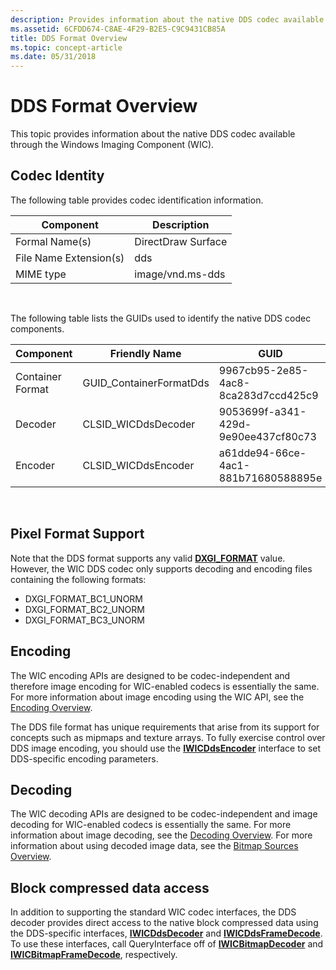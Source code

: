 ```yaml
---
description: Provides information about the native DDS codec available through the Windows Imaging Component (WIC).
ms.assetid: 6CFDD674-C8AE-4F29-B2E5-C9C9431CB85A
title: DDS Format Overview
ms.topic: concept-article
ms.date: 05/31/2018
---
```


# DDS Format Overview

This topic provides information about the native DDS codec available through the Windows Imaging Component (WIC).

## Codec Identity

The following table provides codec identification information.



| Component              | Description        |
|------------------------|--------------------|
| Formal Name(s)         | DirectDraw Surface |
| File Name Extension(s) | dds                |
| MIME type              | image/vnd.ms-dds   |



 

The following table lists the GUIDs used to identify the native DDS codec components.



| Component        | Friendly Name            | GUID                                |
|------------------|--------------------------|-------------------------------------|
| Container Format | GUID\_ContainerFormatDds | 9967cb95-2e85-4ac8-8ca283d7ccd425c9 |
| Decoder          | CLSID\_WICDdsDecoder     | 9053699f-a341-429d-9e90ee437cf80c73 |
| Encoder          | CLSID\_WICDdsEncoder     | a61dde94-66ce-4ac1-881b71680588895e |



 

## Pixel Format Support

Note that the DDS format supports any valid [**DXGI\_FORMAT**](/windows/win32/api/dxgiformat/ne-dxgiformat-dxgi_format) value. However, the WIC DDS codec only supports decoding and encoding files containing the following formats:

-   DXGI\_FORMAT\_BC1\_UNORM
-   DXGI\_FORMAT\_BC2\_UNORM
-   DXGI\_FORMAT\_BC3\_UNORM

## Encoding

The WIC encoding APIs are designed to be codec-independent and therefore image encoding for WIC-enabled codecs is essentially the same. For more information about image encoding using the WIC API, see the [Encoding Overview](-wic-creating-encoder.md).

The DDS file format has unique requirements that arise from its support for concepts such as mipmaps and texture arrays. To fully exercise control over DDS image encoding, you should use the [**IWICDdsEncoder**](/windows/desktop/api/Wincodec/nn-wincodec-iwicddsencoder) interface to set DDS-specific encoding parameters.

## Decoding

The WIC decoding APIs are designed to be codec-independent and image decoding for WIC-enabled codecs is essentially the same. For more information about image decoding, see the [Decoding Overview](-wic-creating-decoder.md). For more information about using decoded image data, see the [Bitmap Sources Overview](-wic-bitmapsources.md).

## Block compressed data access

In addition to supporting the standard WIC codec interfaces, the DDS decoder provides direct access to the native block compressed data using the DDS-specific interfaces, [**IWICDdsDecoder**](/windows/desktop/api/Wincodec/nn-wincodec-iwicddsdecoder) and [**IWICDdsFrameDecode**](/windows/desktop/api/Wincodec/nn-wincodec-iwicddsframedecode). To use these interfaces, call QueryInterface off of [**IWICBitmapDecoder**](/windows/desktop/api/Wincodec/nn-wincodec-iwicbitmapdecoder) and [**IWICBitmapFrameDecode**](/windows/desktop/api/Wincodec/nn-wincodec-iwicbitmapframedecode), respectively.

 

 
